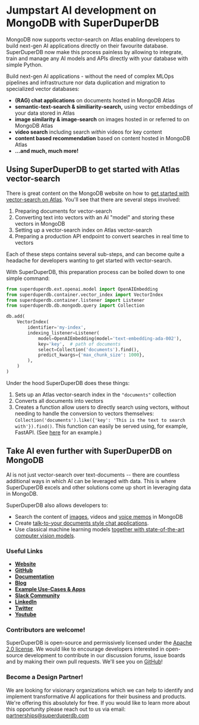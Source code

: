 # Jumpstart AI development on MongoDB with SuperDuperDB

MongoDB now supports vector-search on Atlas enabling developers to build next-gen AI applications directly on their favourite database. SuperDuperDB now make this process painless by allowing to integrate, train and manage any AI models and APIs directly with your database with simple Python.

Build next-gen AI applications - without the need of complex MLOps pipelines and infrastructure nor data duplication and migration to specialized vector databases:

- **(RAG) chat applications** on documents hosted in MongoDB Atlas
- **semantic-text-search & similiarity-search,** using vector embeddings of your data stored in Atlas 
- **image similarity & image-search** on images hosted in or referred to on MongoDB Atlas
- **video search** including search *within* videos for key content
- **content based recommendation** based on content hosted in MongoDB Atlas
- **...and much, much more!**

<!--truncate-->

## Using SuperDuperDB to get started with Atlas vector-search

There is great content on the MongoDB website on how to [get started with vector-search on Atlas](https://www.mongodb.com/library/vector-search/building-generative-ai-applications-using-mongodb). You'll see that there are several steps involved:

1. Preparing documents for vector-search
2. Converting text into vectors with an AI "model" and storing these vectors in MongoDB
3. Setting up a vector-search index on Atlas vector-search
4. Preparing a production API endpoint to convert searches in real time to vectors

Each of these steps contains several sub-steps, and can become quite a headache for developers wanting to get started with vector-search.

With SuperDuperDB, this preparation process can be boiled down to one simple command:

```python
from superduperdb.ext.openai.model import OpenAIEmbedding
from superduperdb.container.vector_index import VectorIndex
from superduperdb.container.listener import Listener
from superduperdb.db.mongodb.query import Collection

db.add(
    VectorIndex(
        identifier='my-index',
        indexing_listener=Listener(
            model=OpenAIEmbedding(model='text-embedding-ada-002'),
            key='key',  # path of documents
            select=Collection('documents').find(),
            predict_kwargs={'max_chunk_size': 1000},
        ),
    )
)
```

Under the hood SuperDuperDB does these things:

1. Sets up an Atlas vector-search index in the `"documents"` collection
2. Converts all documents into vectors
3. Creates a function allow users to directly search using vectors, without needing to handle the conversion to vectors themselves: `Collection('documents').like({'key': 'This is the text to search with'}).find()`. This function can easily be served using, for example, FastAPI. (See [here](https://docs.superduperdb.com/blog/building-a-documentation-chatbot-using-fastapi-react-mongodb-and-superduperdb) for an example.)

## Take AI even further with SuperDuperDB on MongoDB

AI is not just vector-search over text-documents -- there are countless additional ways in which AI can be leveraged with data. This is where SuperDuperDB excels and other solutions come up short in leveraging data in MongoDB. 

SuperDuperDB also allows developers to:

- Search the content of [images](https://docs.superduperdb.com/docs/use_cases/items/multimodal_image_search_clip), videos and [voice memos](https://docs.superduperdb.com/docs/use_cases/items/voice_memos) in MongoDB
- Create [talk-to-your documents style chat applications](https://docs.superduperdb.com/blog/building-a-documentation-chatbot-using-fastapi-react-mongodb-and-superduperdb).
- Use classical machine learning models [together with state-of-the-art computer vision models](https://docs.superduperdb.com/docs/use_cases/items/resnet_features). 

### Useful Links

- **[Website](https://superduperdb.com/)**
- **[GitHub](https://github.com/SuperDuperDB/superduperdb)**
- **[Documentation](https://docs.superduperdb.com/docs/docs/intro.html)**
- **[Blog](https://docs.superduperdb.com/blog)**
- **[Example Use-Cases & Apps](https://docs.superduperdb.com/docs/category/use-cases)**
- **[Slack Community](https://join.slack.com/t/superduperdb/shared_invite/zt-1zuojj0k0-RjAYBs1TDsvEa7yaFGa6QA)**
- **[LinkedIn](https://www.linkedin.com/company/superduperdb/)**
- **[Twitter](https://twitter.com/superduperdb)**
- **[Youtube](https://www.youtube.com/@superduperdb)**

### Contributors are welcome!

SuperDuperDB is open-source and permissively licensed under the [Apache 2.0 license](https://github.com/SuperDuperDB/superduperdb/blob/main/LICENSE). We would like to encourage developers interested in open-source development to contribute in our discussion forums, issue boards and by making their own pull requests. We'll see you on [GitHub](https://github.com/SuperDuperDB/superduperdb)!

### Become a Design Partner!

We are looking for visionary organizations which we can help to identify and implement transformative AI applications for their business and products. We're offering this absolutely for free. If you would like to learn more about this opportunity please reach out to us via email: partnerships@superduperdb.com
